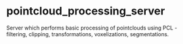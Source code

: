 # pointcloud_processing_server
Server which performs basic processing of pointclouds using PCL - filtering, clipping, transformations, voxelizations, segmentations. 
